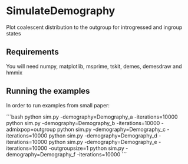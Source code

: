 # SimulateDemography
Plot coalescent distribution to the outgroup for introgressed and ingroup states


## Requirements
You will need numpy, matplotlib, msprime, tskit, demes, demesdraw and hmmix

## Running the examples
In order to run examples from small paper:

´´´bash
python sim.py -demography=Demography_a -iterations=10000
python sim.py -demography=Demography_b -iterations=10000 -admixpop=outgroup
python sim.py -demography=Demography_c -iterations=10000
python sim.py -demography=Demography_d -iterations=10000
python sim.py -demography=Demography_e -iterations=10000 -outgroupsize=1
python sim.py -demography=Demography_f -iterations=10000 
´´´




